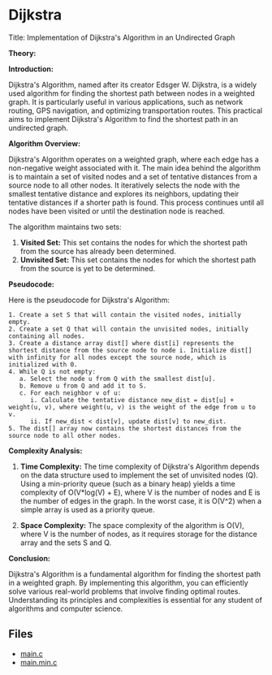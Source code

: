 # Dijkstra

Title: Implementation of Dijkstra's Algorithm in an Undirected Graph

**Theory:**

**Introduction:**

Dijkstra's Algorithm, named after its creator Edsger W. Dijkstra, is a widely used algorithm for finding the shortest path between nodes in a weighted graph. It is particularly useful in various applications, such as network routing, GPS navigation, and optimizing transportation routes. This practical aims to implement Dijkstra's Algorithm to find the shortest path in an undirected graph.

**Algorithm Overview:**

Dijkstra's Algorithm operates on a weighted graph, where each edge has a non-negative weight associated with it. The main idea behind the algorithm is to maintain a set of visited nodes and a set of tentative distances from a source node to all other nodes. It iteratively selects the node with the smallest tentative distance and explores its neighbors, updating their tentative distances if a shorter path is found. This process continues until all nodes have been visited or until the destination node is reached.

The algorithm maintains two sets:
1. **Visited Set:** This set contains the nodes for which the shortest path from the source has already been determined.
2. **Unvisited Set:** This set contains the nodes for which the shortest path from the source is yet to be determined.

**Pseudocode:**

Here is the pseudocode for Dijkstra's Algorithm:

```plaintext
1. Create a set S that will contain the visited nodes, initially empty.
2. Create a set Q that will contain the unvisited nodes, initially containing all nodes.
3. Create a distance array dist[] where dist[i] represents the shortest distance from the source node to node i. Initialize dist[] with infinity for all nodes except the source node, which is initialized with 0.
4. While Q is not empty:
   a. Select the node u from Q with the smallest dist[u].
   b. Remove u from Q and add it to S.
   c. For each neighbor v of u:
      i. Calculate the tentative distance new_dist = dist[u] + weight(u, v), where weight(u, v) is the weight of the edge from u to v.
      ii. If new_dist < dist[v], update dist[v] to new_dist.
5. The dist[] array now contains the shortest distances from the source node to all other nodes.

```

**Complexity Analysis:**

1. **Time Complexity:** The time complexity of Dijkstra's Algorithm depends on the data structure used to implement the set of unvisited nodes (Q). Using a min-priority queue (such as a binary heap) yields a time complexity of O(V*log(V) + E), where V is the number of nodes and E is the number of edges in the graph. In the worst case, it is O(V^2) when a simple array is used as a priority queue.

2. **Space Complexity:** The space complexity of the algorithm is O(V), where V is the number of nodes, as it requires storage for the distance array and the sets S and Q.

**Conclusion:**

Dijkstra's Algorithm is a fundamental algorithm for finding the shortest path in a weighted graph. By implementing this algorithm, you can efficiently solve various real-world problems that involve finding optimal routes. Understanding its principles and complexities is essential for any student of algorithms and computer science.

## Files

- [main.c](./main.c)
- [main.min.c](./main.min.c)